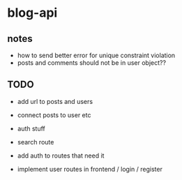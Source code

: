 # blog-api

## notes

- how to send better error for unique constraint violation
- posts and comments should not be in user object??

## TODO

- add url to posts and users
- connect posts to user etc

- auth stuff
- search route
- add auth to routes that need it

- implement user routes in frontend / login / register
